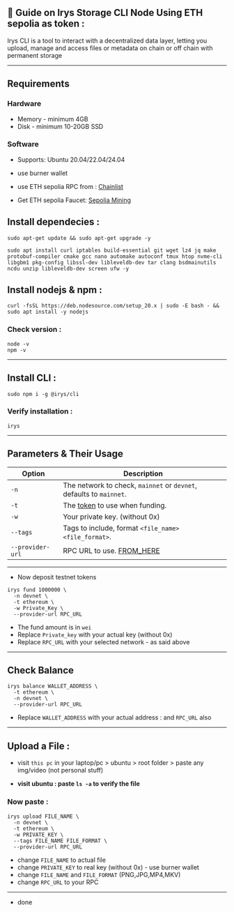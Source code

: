 ## 🧩 Guide on Irys Storage CLI Node Using ETH sepolia as token :

Irys CLI is a tool to interact with a decentralized data layer, letting you upload, manage and access files or metadata on chain or off chain with permanent storage

---

## Requirements
### Hardware

* Memory - minimum 4GB
* Disk -  minimum 10-20GB SSD

### Software
* Supports: Ubuntu 20.04/22.04/24.04

* use burner wallet
* use ETH sepolia RPC from : [Chainlist](https://chainlist.org/)
* Get ETH sepolia Faucet: [Sepolia Mining](https://sepolia-faucet.pk910.de/)
  
## Install dependecies :

```
sudo apt-get update && sudo apt-get upgrade -y
```

```
sudo apt install curl iptables build-essential git wget lz4 jq make protobuf-compiler cmake gcc nano automake autoconf tmux htop nvme-cli libgbm1 pkg-config libssl-dev libleveldb-dev tar clang bsdmainutils ncdu unzip libleveldb-dev screen ufw -y
```


## Install nodejs & npm :

```
curl -fsSL https://deb.nodesource.com/setup_20.x | sudo -E bash - && sudo apt install -y nodejs
```

### Check version :

```
node -v
npm -v
```

---

## Install CLI :

```
sudo npm i -g @irys/cli
```

### Verify installation :

```
irys 
```

---

## Parameters & Their Usage

| Option         | Description                                                                 |
|----------------|-----------------------------------------------------------------------------|
| `-n`           | The network to check, `mainnet` or `devnet`, defaults to `mainnet`.         |
| `-t`           | The [token](https://docs.irys.xyz/build/d/features/supported-tokens) to use when funding.                                              |
| `-w`           | Your private key. (without 0x)                                                           |
| `--tags`       | Tags to include, format `<file_name> <file_format>`.                                   |
| `--provider-url` | RPC URL to use.   [FROM_HERE](https://chainlist.org/)                                                        |

---

* Now deposit testnet tokens

```
irys fund 1000000 \
  -n devnet \
  -t ethereum \
  -w Private_Key \
  --provider-url RPC_URL
```

* The fund amount is in `wei`
* Replace `Private_key` with your actual key (without 0x)
* Replace `RPC_URL` with your selected network - as said above

---


## Check Balance 

```
irys balance WALLET_ADDRESS \
  -t ethereum \
  -n devnet \
  --provider-url RPC_URL
```
* Replace `WALLET_ADDRESS` with your actual address : and `RPC_URL` also

---

## Upload a File :

* visit `this pc` in your laptop/pc > ubuntu > root folder > paste any img/video (not personal stuff)

* **visit ubuntu : paste `ls -a` to verify the file**

### Now paste :

```
irys upload FILE_NAME \
  -n devnet \
  -t ethereum \
  -w PRIVATE_KEY \
  --tags FILE_NAME FILE_FORMAT \
  --provider-url RPC_URL
```

* change `FILE_NAME` to actual file
* change `PRIVATE_KEY` to real key (without 0x) - use burner wallet
* change `FILE_NAME` and `FILE_FORMAT` (PNG,JPG,MP4,MKV)
* change `RPC_URL` to your RPC

---
* done
